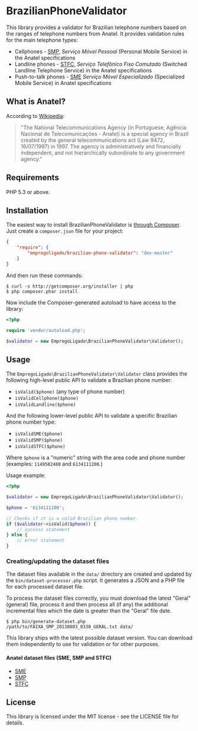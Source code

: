 # BrazilianPhoneValidator

This library provides a validator for Brazilian telephone numbers based on the
ranges of telephone numbers from Anatel. It provides validation rules for the
main telephone types:

- Cellphones - [SMP](http://tinyurl.com/anatel-smX), *Serviço Móvel Pessoal*
  (Personal Mobile Service) in the Anatel specifications
- Landline phones - [STFC](http://tinyurl.com/anatel-stfc), *Serviço
  Telefônico Fixo Comutado* (Switched Landline Telephone Service) in the
  Anatel specifications
- Push-to-talk phones - [SME](http://tinyurl.com/anatel-smX) *Serviço Móvel
  Especializado* (Specialized Mobile Service) in Anatel specifications


## What is Anatel?

According to [Wikipedia](http://en.wikipedia.org/wiki/Brazilian_Agency_of_Telecommunications):

> "The National Telecommunications Agency (in Portuguese, Agência Nacional de
> Telecomunicações - Anatel) is a special agency in Brazil created by the
> general telecommunications act (Law 9472, 16/07/1997) in 1997. The agency is
> administratively and financially independent, and not hierarchically
> subordinate to any government agency."


## Requirements

PHP 5.3 or above.


## Installation

The easiest way to install BrazilianPhoneValidator is
[through Composer](http://getcomposer.org/). Just create a `composer.json` file
for your project:

```JSON
{
    "require": {
        "empregoligado/brazilian-phone-validator": "dev-master"
    }
}
```

And then run these commands:

    $ curl -s http://getcomposer.org/installer | php
    $ php composer.phar install

Now include the Composer-generated autoload to have access to the library:

```PHP
<?php

require 'vendor/autoload.php';

$validator = new EmpregoLigado\BrazilianPhoneValidator\Validator();
```


## Usage

The `EmpregoLigado\BrazilianPhoneValidator\Validator` class provides the
following high-level public API to validate a Brazilian phone number:

- `isValid($phone)` (any type of phone number)
- `isValidCellphone($phone)`
- `isValidLandline($phone)`

And the following lower-level public API to validate a specific Brazilian phone
number type:

- `isValidSME($phone)`
- `isValidSMP($phone)`
- `isValidSTFC($phone)`

Where `$phone` is a "numeric" string with the area code and phone number
(examples: `1149502480` and `6134111200`.)

Usage example:

```php
<?php

$validator = new EmpregoLigado\BrazilianPhoneValidator\Validator();

$phone = '6134111200';

// Checks if it is a valid Brazilian phone number.
if ($validator->isValid($phone)) {
    // success statement
} else {
    // error statement
}
```


### Creating/updating the dataset files

The dataset files available in the `data/` directory are created and updated
by the `bin/dataset-processor.php` script. It generates a JSON and a PHP file
for each processed dataset file.

To process the dataset files correctly, you must download the latest "Geral"
(general) file, process it and then process all (if any) the additional
incremental files which the date is greater than the "Geral" file date.

    $ php bin/generate-dataset.php /path/to/FAIXA_SMP_20130803_0330_GERAL.txt data/

This library ships with the latest possible dataset version. You can download
them independently to use for validation or for other purposes.


#### Anatel dataset files (SME, SMP and STFC)

- [SME](http://sistemas.anatel.gov.br/sapn/ArquivosABR/faixaSME.asp?SISQSmodulo=18098)
- [SMP](http://sistemas.anatel.gov.br/sapn/ArquivosABR/faixaSMP.asp?SISQSmodulo=18099)
- [STFC](http://sistemas.anatel.gov.br/sapn/ArquivosABR/faixaSTFC.asp?SISQSmodulo=18100)


## License

This library is licensed under the MIT license - see the LICENSE file for details.
